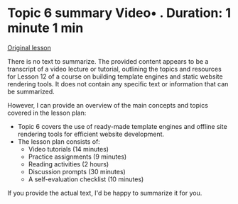 # Topic 6 summary Video• . Duration: 1 minute 1 min

[Original lesson](https://www.coursera.org/learn/uol-web-development/lecture/lo2ys/topic-6-summary)

There is no text to summarize. The provided content appears to be a transcript of a video lecture or tutorial, outlining the topics and resources for Lesson 12 of a course on building template engines and static website rendering tools. It does not contain any specific text or information that can be summarized.

However, I can provide an overview of the main concepts and topics covered in the lesson plan:

* Topic 6 covers the use of ready-made template engines and offline site rendering tools for efficient website development.
* The lesson plan consists of:
	+ Video tutorials (14 minutes)
	+ Practice assignments (9 minutes)
	+ Reading activities (2 hours)
	+ Discussion prompts (30 minutes)
	+ A self-evaluation checklist (10 minutes)

If you provide the actual text, I'd be happy to summarize it for you.

